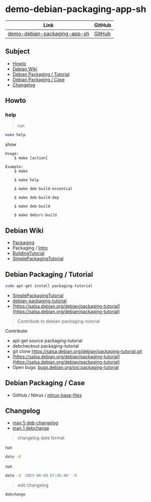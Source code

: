 

# demo-debian-packaging-app-sh

| Link | GitHub |
| ---- | ------ |
| [demo-debian-packaging-app-sh](https://samwhelp.github.io/demo-debian-packaging-app-sh/) | [GitHub](https://github.com/samwhelp/demo-debian-packaging-app-sh) |




## Subject

* [Howto](#howto)
* [Debian Wiki](#debian-wiki)
* [Debian Packaging / Tutorial](#debian-packaging--tutorial)
* [Debian Packaging / Case](#debian-packaging--case)
* [Changelog](#changelog)




## Howto

### help

> run

``` sh
make help
```

show

```
Usage:
	$ make [action]

Example:
	$ make

	$ make help

	$ make deb-build-essential

	$ make deb-build-dep

	$ make deb-build

	$ make debsrc-build

```




## Debian Wiki

* [Packaging](https://wiki.debian.org/Packaging)
* Packaging / [Intro](https://wiki.debian.org/Packaging/Intro)
* [BuildingTutorial](https://wiki.debian.org/BuildingTutorial)
* [SimplePackagingTutorial](https://wiki.debian.org/SimplePackagingTutorial)




## Debian Packaging / Tutorial

``` sh
sudo apt-get install packaging-tutorial
```

* [SimplePackagingTutorial](https://wiki.debian.org/SimplePackagingTutorial)
* [debian-packaging-tutorial](https://www.debian.org/doc/manuals/packaging-tutorial/)
* [https://salsa.debian.org/debian/packaging-tutorial](https://salsa.debian.org/debian/packaging-tutorial)


> Contribute to debian-packaging-tutorial

Contribute:

* apt-get source packaging-tutorial
* debcheckout packaging-tutorial
* git clone https://salsa.debian.org/debian/packaging-tutorial.git
* [https://salsa.debian.org/debian/packaging-tutorial](https://salsa.debian.org/debian/packaging-tutorial)
* Open bugs: [bugs.debian.org/src:packaging-tutorial](bugs.debian.org/src:packaging-tutorial)




## Debian Packaging / Case

* GitHub / Nitrux / [nitrux-base-files](https://github.com/Nitrux/nitrux-base-files/blob/legacy/gh-build.sh)




## Changelog

* [man 5 deb-changelog](https://manpages.debian.org/stable/dpkg-dev/deb-changelog.5.en.html)
* [man 1 debchange](https://manpages.debian.org/stable/devscripts/debchange.1.en.html)


> changelog date format

run

``` sh
date -R
```

run


``` sh
date -d '2025-06-09 07:45:46' -R
```


> edit changelog

``` sh
debchange
```
